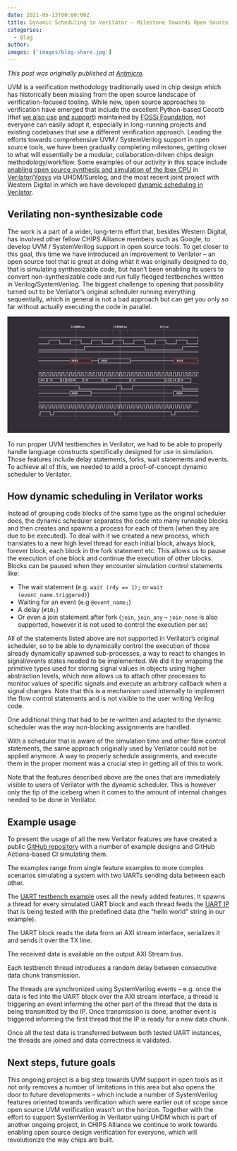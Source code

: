 ```yaml
---
date: 2021-05-13T00:00:00Z
title: Dynamic Scheduling in Verilator – Milestone Towards Open Source UVM
categories:
  - Blog
author:
images: ['images/blog-share.jpg']
---
```


*This post was originally published at [Antmicro](https://antmicro.com/blog/2021/05/dynamic-scheduling-in-verilator/).*

UVM is a verification methodology traditionally used in chip design which has historically been missing from the open source landscape of verification-focused tooling. While new, open source approaches to verification have emerged that include the excellent Python-based Cocotb (that [we also use](https://antmicro.com/blog/2019/12/testing-usb-cores-with-python-and-cocotb/) [and support](https://antmicro.com/blog/2019/06/verilog-with-cocotb-and-verilator/)) maintained by [FOSSi Foundation](https://www.fossi-foundation.org/), not everyone can easily adopt it, especially in long-running projects and existing codebases that use a different verification approach. Leading the efforts towards comprehensive UVM / SystemVerilog support in open source tools, we have been gradually completing milestones, getting closer to what will essentially be a modular, collaboration-driven chips design methodology/workflow. Some examples of our activity in this space include [enabling open source synthesis and simulation of the Ibex CPU](https://antmicro.com/blog/2020/12/ibex-support-in-verilator-yosys-via-uhdm-surelog/) in [Verilator](https://github.com/antmicro/verilator/tree/uhdm-verilator)/[Yosys](https://github.com/antmicro/yosys/tree/uhdm-yosys) via UHDM/Surelog, and the most recent joint project with Western Digital in which we have developed [dynamic scheduling in Verilator](https://github.com/antmicro/verilator-dynamic-scheduler-examples).

## Verilating non-synthesizable code

The work is a part of a wider, long-term effort that, besides Western Digital, has involved other fellow CHIPS Alliance members such as Google, to develop UVM / SystemVerilog support in open source tools. To get closer to this goal, this time we have introduced an improvement to Verilator – an open source tool that is great at doing what it was originally designed to do, that is simulating synthesizable code, but hasn’t been enabling its users to convert non-synthesizable code and run fully fledged testbenches written in Verilog/SystemVerilog. The biggest challenge to opening that possibility turned out to be Verilator’s original scheduler running everything sequentially, which in general is not a bad approach but can get you only so far without actually executing the code in parallel.

![Dynamic scheduling in Verilator](dynamic-scheduling-verilator.png)

To run proper UVM testbenches in Verilator, we had to be able to properly handle language constructs specifically designed for use in simulation. Those features include delay statements, forks, wait statements and events. To achieve all of this, we needed to add a proof-of-concept dynamic scheduler to Verilator.

## How dynamic scheduling in Verilator works

Instead of grouping code blocks of the same type as the original scheduler does, the dynamic scheduler separates the code into many runnable blocks and then creates and spawns a process for each of them (when they are due to be executed). To deal with it we created a new process, which translates to a new high level thread for each initial block, always block, forever block, each block in the fork statement etc. This allows us to pause the execution of one block and continue the execution of other blocks. Blocks can be paused when they encounter simulation control statements like:

- The wait statement (e.g. `wait (rdy == 1);` or `wait (event_name.triggered)`)
- Waiting for an event (e.g `@event_name;`)
- A delay (`#10;`)
- Or even a join statement after fork (`join`, `join_any` – `join_none` is also supported, however it is not used to control the execution per se)

All of the statements listed above are not supported in Verilator’s original scheduler, so to be able to dynamically control the execution of those already dynamically spawned sub-processes, a way to react to changes in signal/events states needed to be implemented. We did it by wrapping the primitive types used for storing signal values in objects using higher abstraction levels, which now allows us to attach other processes to monitor values of specific signals and execute an arbitrary callback when a signal changes. Note that this is a mechanism used internally to implement the flow control statements and is not visible to the user writing Verilog code.

One additional thing that had to be re-written and adapted to the dynamic scheduler was the way non-blocking assignments are handled.

With a scheduler that is aware of the simulation time and other flow control statements, the same approach originally used by Verilator could not be applied anymore. A way to properly schedule assignments, and execute them in the proper moment was a crucial step in getting all of this to work.

Note that the features described above are the ones that are immediately visible to users of Verilator with the dynamic scheduler. This is however only the tip of the iceberg when it comes to the amount of internal changes needed to be done in Verilator.

## Example usage

To present the usage of all the new Verilator features we have created a public [GitHub repository](https://github.com/antmicro/verilator-dynamic-scheduler-examples) with a number of example designs and GitHub Actions-based CI simulating them.

The examples range from single feature examples to more complex scenarios simulating a system with two UARTs sending data between each other.

The [UART testbench example](https://github.com/antmicro/verilator-dynamic-scheduler-examples/tree/master/examples/uart) uses all the newly added features. It spawns a thread for every simulated UART block and each thread feeds the [UART IP](https://github.com/alexforencich/verilog-uart) that is being tested with the predefined data (the “hello world” string in our example).

The UART block reads the data from an AXI stream interface, serializes it and sends it over the TX line.

The received data is available on the output AXI Stream bus.

Each testbench thread introduces a random delay between consecutive data chunk transmission.

The threads are synchronized using SystemVerilog events – e.g. once the data is fed into the UART block over the AXI stream interface, a thread is triggering an event informing the other part of the thread that the data is being transmitted by the IP.
Once transmission is done, another event is triggered informing the first thread that the IP is ready for a new data chunk.

Once all the test data is transferred between both tested UART instances, the threads are joined and data correctness is validated.

## Next steps, future goals

This ongoing project is a big step towards UVM support in open tools as it not only removes a number of limitations in this area but also opens the door to future developments – which include a number of SystemVerilog features oriented towards verification which were earlier out of scope since open source UVM verification wasn’t on the horizon. Together with the effort to support SystemVerilog in Verilator using UHDM which is part of another ongoing project, in CHIPS Alliance we continue to work towards enabling open source design verification for everyone, which will revolutionize the way chips are built.